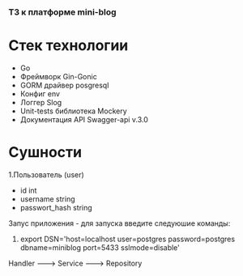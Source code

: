 ### ТЗ к платформе mini-blog

# Стек технологии
* Go
* Фреймворк Gin-Gonic
* GORM драйвер posgresql
* Конфиг env
* Логгер Slog
* Unit-tests библиотека Mockery
* Документация API Swagger-api v.3.0

# Сушности
1.Пользователь (user)
- id int
- username string
- passwort_hash string


Запус приложения - для запуска введите следуюшие команды:

1. export DSN='host=localhost user=postgres password=postgres dbname=miniblog port=5433 sslmode=disable'

Handler ---> Service ---> Repository
